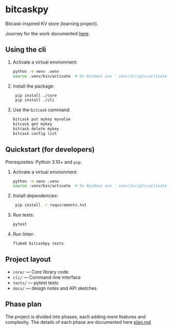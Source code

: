 # bitcaskpy

Bitcask-inspired KV store (learning project).

Journey for the work documented [here](./docs/JOURNEY.md).

## Using the cli

1. Activate a virtual environment:

   ```bash
   python -m venv .venv
   source .venv/bin/activate  # On Windows use `.venv\Scripts\activate`
   ```

2. Install the package:

   ```bash
    pip install ./core
    pip install ./cli
    ```
3. Use the `bitcask` command:
    ```bash
    bitcask put mykey myvalue
    bitcask get mykey
    bitcask delete mykey
    bitcask config list
    ```

## Quickstart (for developers)

Prerequisites: Python 3.10+ and `pip`.

1. Activate a virtual environment:

   ```bash
   python -m venv .venv
   source .venv/bin/activate  # On Windows use `.venv\Scripts\activate`
   ```

2. Install dependencies:

   ```bash
    pip install -r requirements.txt
    ```

3. Run tests:
    ```bash
    pytest
    ```

4. Run linter:
    ```bash
    flake8 bitcaskpy tests
    ```

## Project layout

- `core/` — Core library code
- `cli/` — Command-line interface
- `tests/` — pytest tests
- `docs/` — design notes and API sketches

## Phase plan

The project is divided into phases, each adding more features and complexity.
The details of each phase are documented here [plan.md](./plan.md)